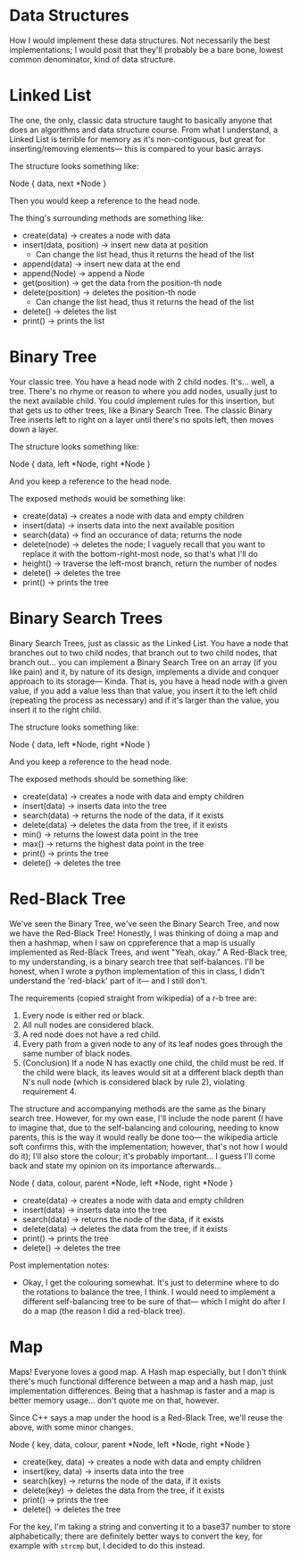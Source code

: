 # Data Structures
How I would implement these data structures. Not necessarily the best implementations; I would posit that they'll probably be a bare bone, lowest common denominator, kind of data structure.

# Linked List
The one, the only, classic data structure taught to basically anyone that does an algorithms and data structure course.
From what I understand, a Linked List is terrible for memory as it's non-contiguous, but great for inserting/removing elements— this is compared to your basic arrays.

The structure looks something like:

Node { data, next *Node }

Then you would keep a reference to the head node.

The thing's surrounding methods are something like:
- create(data) → creates a node with data
- insert(data, position) → insert new data at position
    - Can change the list head, thus it returns the head of the list
- append(data) → insert new data at the end
- append(Node) → append a Node
- get(position) → get the data from the position-th node
- delete(position) → deletes the position-th node
    - Can change the list head, thus it returns the head of the list
- delete() → deletes the list
- print() → prints the list

# Binary Tree
Your classic tree. You have a head node with 2 child nodes. It's... well, a tree. There's no rhyme or reason to where you add nodes, usually just to the next available child. You could implement rules for this insertion, but that gets us to other trees, like a Binary Search Tree. The classic Binary Tree inserts left to right on a layer until there's no spots left, then moves down a layer.

The structure looks something like:

Node { data, left *Node, right *Node }

And you keep a reference to the head node.

The exposed methods would be something like:
- create(data) → creates a node with data and empty children
- insert(data) → inserts data into the next available position
- search(data) → find an occurance of data; returns the node
- delete(node) → deletes the node; I vaguely recall that you want to replace it with the bottom-right-most node, so that's what I'll do
- height() → traverse the left-most branch, return the number of nodes
- delete() → deletes the tree
- print() → prints the tree

# Binary Search Trees
Binary Search Trees, just as classic as the Linked List. You have a node that branches out to two child nodes, that branch out to two child nodes, that branch out... you can implement a Binary Search Tree on an array (if you like pain) and it, by nature of its design, implements a divide and conquer approach to its storage— Kinda. That is, you have a head node with a given value, if you add a value less than that value, you insert it to the left child (repeating the process as necessary) and if it's larger than the value, you insert it to the right child.

The structure looks something like:

Node { data, left *Node, right *Node }

And you keep a reference to the head node.

The exposed methods should be something like:
- create(data) → creates a node with data and empty children
- insert(data) → inserts data into the tree
- search(data) → returns the node of the data, if it exists
- delete(data) → deletes the data from the tree, if it exists
- min() → returns the lowest data point in the tree
- max() → returns the highest data point in the tree
- print() → prints the tree
- delete() → deletes the tree

# Red-Black Tree
We've seen the Binary Tree, we've seen the Binary Search Tree, and now we have the Red-Black Tree! Honestly, I was thinking of doing a map and then a hashmap, when I saw on cppreference that a map is usually implemented as Red-Black Trees, and went "Yeah, okay." A Red-Black tree, to my understanding, is a binary search tree that self-balances. I'll be honest, when I wrote a python implementation of this in class, I didn't understand the 'red-black' part of it— and I still don't.

The requirements (copied straight from wikipedia) of a r-b tree are:
1. Every node is either red or black.
2. All null nodes are considered black.
3. A red node does not have a red child.
4. Every path from a given node to any of its leaf nodes goes through the same number of black nodes.
5. (Conclusion) If a node N has exactly one child, the child must be red. If the child were black, its leaves would sit at a different black depth than N's null node (which is considered black by rule 2), violating requirement 4.

The structure and accompanying methods are the same as the binary search tree.
However, for my own ease, I'll include the node parent (I have to imagine that, due to the self-balancing and colouring, needing to know parents, this is the way it would really be done too— the wikipedia article soft confirms this, with the implementation; however, that's not how I would do it); I'll also store the colour; it's probably important... I guess I'll come back and state my opinion on its importance afterwards...

Node { data, colour, parent *Node, left *Node, right *Node }
- create(data) → creates a node with data and empty children
- insert(data) → inserts data into the tree
- search(data) → returns the node of the data, if it exists
- delete(data) → deletes the data from the tree, if it exists
- print() → prints the tree
- delete() → deletes the tree

Post implementation notes:
- Okay, I get the colouring somewhat. It's just to determine where to do the rotations to balance the tree, I think. I would need to implement a different self-balancing tree to be sure of that— which I might do after I do a map (the reason I did a red-black tree).

# Map
Maps! Everyone loves a good map. A Hash map especially, but I don't think there's much functional difference between a map and a hash map, just implementation differences. Being that a hashmap is faster and a map is better memory usage... don't quote me on that, however.

Since C++ says a map under the hood is a Red-Black Tree, we'll reuse the above, with some minor changes.

Node { key, data, colour, parent *Node, left *Node, right *Node }
- create(key, data) → creates a node with data and empty children
- insert(key, data) → inserts data into the tree
- search(key) → returns the node of the data, if it exists
- delete(key) → deletes the data from the tree, if it exists
- print() → prints the tree
- delete() → deletes the tree

For the key, I'm taking a string and converting it to a base37 number to store alphabetically; there are definitely better ways to convert the key, for example with `strcmp` but, I decided to do this instead.
